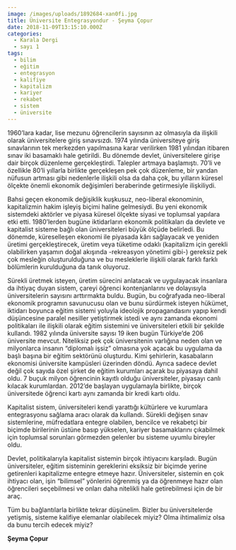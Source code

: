 ```yaml
---
image: /images/uploads/1892684-xan0fi.jpg
title: Üniversite Entegrasyondur - Şeyma Çopur
date: 2018-11-09T13:15:10.000Z
categories:
  - Karala Dergi
  - sayı 1
tags:
  - bilim
  - eğitim
  - entegrasyon
  - kalifiye
  - kapitalizm
  - kariyer
  - rekabet
  - sistem
  - üniversite
---
```


1960’lara kadar, lise mezunu öğrencilerin sayısının az olmasıyla da ilişkili olarak üniversitelere giriş sınavsızdı. 1974 yılında üniversiteye giriş sınavlarının tek merkezden yapılmasına karar verilirken 1981 yılından itibaren sınav iki basamaklı hale getirildi. Bu dönemde devlet, üniversitelere girişe dair birçok düzenleme gerçekleştirdi. Talepler artmaya başlamıştı. 70’li ve özellikle 80’li yıllarla birlikte gerçekleşen pek çok düzenleme, bir yandan nüfusun artması gibi nedenlerle ilişkili olsa da daha çok, bu yılların küresel ölçekte önemli ekonomik değişimleri beraberinde getirmesiyle ilişkiliydi.

Bahsi geçen ekonomik değişiklik kuşkusuz, neo-liberal ekonominin, kapitalizmin hakim işleyiş biçimi haline gelmesiydi. Bu yeni ekonomik sistemdeki aktörler ve piyasa küresel ölçekte siyasi ve toplumsal yapılara etki etti. 1980’lerden bugüne iktidarların ekonomik politikaları da devlete ve kapitalist sisteme bağlı olan üniversiteleri büyük ölçüde belirledi. Bu dönemde, küreselleşen ekonomi ile piyasada kârı sağlayacak ve yeniden üretimi gerçekleştirecek, üretim veya tüketime odaklı (kapitalizm için gerekli olabilirken yaşamın doğal akışında -rekreasyon yönetimi gibi-) gereksiz pek çok mesleğin oluşturulduğuna ve bu mesleklerle ilişkili olarak farklı farklı bölümlerin kurulduğuna da tanık oluyoruz.

Sürekli üretmek isteyen, üretim sürecini anlatacak ve uygulayacak insanlara da ihtiyaç duyan sistem, çareyi öğrenci kontenjanlarını ve dolayısıyla üniversitelerin sayısını arttırmakta buldu. Bugün, bu coğrafyada neo-liberal ekonomik programın savunucusu olan ve bunu sürdürmek isteyen hükümet, iktidarı boyunca eğitim sistemi yoluyla ideolojik propagandasını yapıp kendi düşüncesine paralel nesiller yetiştirmek istedi ve aynı zamanda ekonomi politikaları ile ilişkili olarak eğitim sistemini ve üniversiteleri etkili bir şekilde kullandı. 1982 yılında üniversite sayısı 19 iken bugün Türkiye’de 206 üniversite mevcut. Niteliksiz pek çok üniversitenin varlığına neden olan ve milyonlarca insanın “diplomalı işsiz” olmasına yok açacak bu uygulama da başlı başına bir eğitim sektörünü oluşturdu. Kimi şehirlerin, kasabaların ekonomisi üniversite kampüsleri üzerinden döndü. Ayrıca sadece devlet değil çok sayıda özel şirket de eğitim kurumları açarak bu piyasaya dahil oldu. 7 buçuk milyon öğrencinin kayıtlı olduğu üniversiteler, piyasayı canlı kılacak kurumlardan. 2012’de başlayan uygulamayla birlikte, birçok üniversitede öğrenci kartı aynı zamanda bir kredi kartı oldu.

Kapitalist sistem, üniversiteleri kendi yarattığı kültürlere ve kurumlara entegrasyonu sağlama aracı olarak da kullandı. Sürekli değişen sınav sistemlerine, müfredatlara entegre olabilen, bencilce ve rekabetçi bir biçimde birilerinin üstüne basıp yükselen, kariyer basamaklarını çıkabilmek için toplumsal sorunları görmezden gelenler bu sisteme uyumlu bireyler oldu.

Devlet, politikalarıyla kapitalist sistemin birçok ihtiyacını karşıladı. Bugün üniversiteler, eğitim sisteminin gereklerini eksiksiz bir biçimde yerine getirenleri kapitalizme entegre etmeye hazır. Üniversiteler, sistemin en çok ihtiyacı olan, işin “bilimsel” yönlerini öğrenmiş ya da öğrenmeye hazır olan öğrencileri seçebilmesi ve onları daha nitelikli hale getirebilmesi için de bir araç.

Tüm bu bağlantılarla birlikte tekrar düşünelim. Bizler bu üniversitelerde yetişmiş, sisteme kalifiye elemanlar olabilecek miyiz? Olma ihtimalimiz olsa da bunu tercih edecek miyiz?

**Şeyma Çopur**
